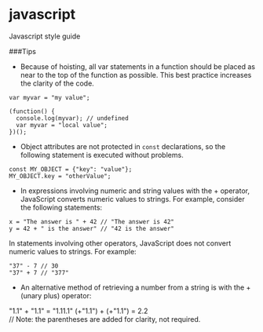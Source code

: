 # javascript
Javascript style guide


###Tips

- Because of hoisting, all var statements in a function should be placed as near to the top of the function as possible. This best practice increases the clarity of the code.
```
var myvar = "my value";
 
(function() {
  console.log(myvar); // undefined
  var myvar = "local value";
})();
```
- Object attributes are not protected in `const` declarations, so the following statement is executed without problems.
```
const MY_OBJECT = {"key": "value"};
MY_OBJECT.key = "otherValue";
```
- In expressions involving numeric and string values with the + operator, JavaScript converts numeric values to strings. For example, consider the following statements:
```
x = "The answer is " + 42 // "The answer is 42"
y = 42 + " is the answer" // "42 is the answer"
```
In statements involving other operators, JavaScript does not convert numeric values to strings. For example:


```
"37" - 7 // 30
"37" + 7 // "377"
```

- An alternative method of retrieving a number from a string is with the + (unary plus) operator:

"1.1" + "1.1" = "1.11.1"
(+"1.1") + (+"1.1") = 2.2   
// Note: the parentheses are added for clarity, not required.
